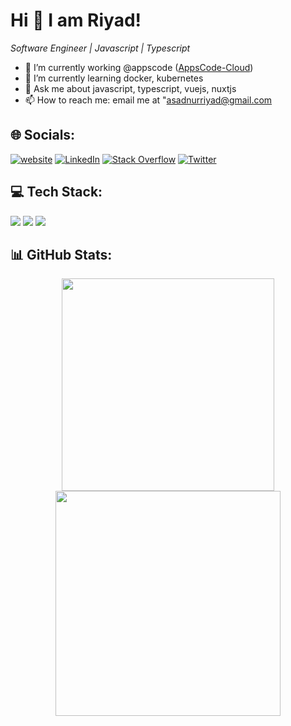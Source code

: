 # Hi 👋 I am Riyad!
*Software Engineer | Javascript | Typescript*

- 🔭 I’m currently working @appscode ([AppsCode-Cloud](https://github.com/appscode-cloud))
- 🌱 I’m currently learning docker, kubernetes
- 💬 Ask me about javascript, typescript, vuejs, nuxtjs
- 📫 How to reach me: email me at "asadnurriyad@gmail.com


## 🌐 Socials:
[![website](https://img.shields.io/badge/Portfolio-nurriyad.xyz-2648ff?style=flat&logo=google-chrome)](https://nurriyad.xyz) [![LinkedIn](https://img.shields.io/badge/LinkedIn-%230077B5.svg?logo=linkedin&logoColor=white)](https://linkedin.com/in/nur-riyad) [![Stack Overflow](https://img.shields.io/badge/-Stackoverflow-FE7A16?logo=stack-overflow&logoColor=white)](https://stackoverflow.com/users/16781395) [![Twitter](https://img.shields.io/badge/Twitter-%231DA1F2.svg?logo=Twitter&logoColor=white)](https://twitter.com/qdnvubp) 

## 💻 Tech Stack:
<img src="https://skillicons.dev/icons?i=js,ts,cpp,go&theme=dark" />
<img src="https://skillicons.dev/icons?i=vite,vue,nuxt,react,next,firebase,html,tailwind,css&theme=dark" />
<img src="https://skillicons.dev/icons?i=nodejs,express,nest,postgres,mongodb,linux,docker,aws,cloudflare,kubernetes&theme=dark" />


## 📊 GitHub Stats:
<p align = "center">
  <img src = "https://github-readme-stats.vercel.app/api?username=nurriyad&theme=vue-dark&show_icons=true&hide_border=false&count_private=true" width="340" >
  <img src = "https://github-readme-streak-stats.herokuapp.com/?user=nurriyad&theme=vue-dark&hide_border=false" width="360" >
</p>

